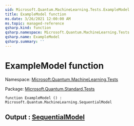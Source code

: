 ```yaml
---
uid: Microsoft.Quantum.MachineLearning.Tests.ExampleModel
title: ExampleModel function
ms.date: 3/26/2021 12:00:00 AM
ms.topic: managed-reference
qsharp.kind: function
qsharp.namespace: Microsoft.Quantum.MachineLearning.Tests
qsharp.name: ExampleModel
qsharp.summary: ''
---
```


# ExampleModel function

Namespace: [Microsoft.Quantum.MachineLearning.Tests](xref:Microsoft.Quantum.MachineLearning.Tests)

Package: [Microsoft.Quantum.Standard.Tests](https://nuget.org/packages/Microsoft.Quantum.Standard.Tests)




```qsharp
function ExampleModel () : Microsoft.Quantum.MachineLearning.SequentialModel
```


## Output : [SequentialModel](xref:Microsoft.Quantum.MachineLearning.SequentialModel)

